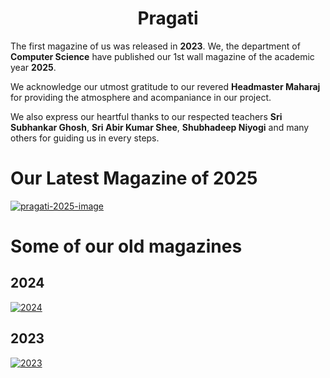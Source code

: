 <h1 style="text-align: center">
  Pragati
</h1>


The first magazine of us was released in **2023**. We, the department of **Computer Science** have published our 1st wall magazine of the academic year **2025**.

We acknowledge our utmost gratitude to our revered **Headmaster Maharaj** for providing the atmosphere and acompaniance in our project.

We also express our heartful thanks to our respected teachers **Sri Subhankar Ghosh**, **Sri Abir Kumar Shee**, **Shubhadeep Niyogi** and many others for guiding us in every steps.

# Our Latest Magazine of 2025
[![pragati-2025-image](https://github.com/user-attachments/assets/2d343d1f-7601-4a98-ba2b-e9ad6d1f9fb1)](pragati-magazine.pdf)

# Some of our old magazines
## 2024
[![2024](https://github.com/user-attachments/assets/724691a5-cc2b-464b-8438-1d182d830fc1)](https://www.rkmvnarendrapur.org/magazine-gallery-det.aspx?categoryid=28)

## 2023
[![2023](https://github.com/user-attachments/assets/176e1980-d7f9-449d-a029-c839c56c5c06)](https://www.rkmvnarendrapur.org/magazine-gallery-det.aspx?categoryid=24)

<!-- <p>
  Progress forward.
</p>
The computer department magazine at RKMV NDP started in 2022.

[social-media](social-media)
<br>
[gaming](gaming)
<br>
[environment](environment)
 -->

